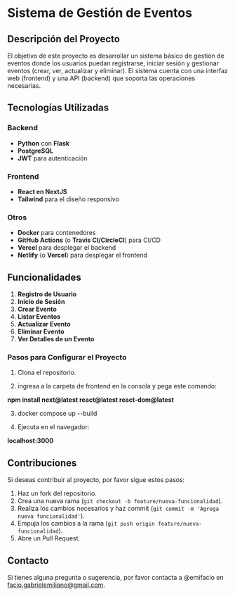 # Sistema de Gestión de Eventos

## Descripción del Proyecto

El objetivo de este proyecto es desarrollar un sistema básico de gestión de eventos donde los usuarios puedan registrarse, iniciar sesión y gestionar eventos (crear, ver, actualizar y eliminar). El sistema cuenta con una interfaz web (frontend) y una API (backend) que soporta las operaciones necesarias.

## Tecnologías Utilizadas

### Backend
- **Python** con **Flask**
- **PostgreSQL**
- **JWT** para autenticación

### Frontend
- **React en NextJS** 
- **Tailwind** para el diseño responsivo

### Otros
- **Docker** para contenedores
- **GitHub Actions** (o **Travis CI/CircleCI**) para CI/CD
-  **Vercel** para desplegar el backend
- **Netlify** (o **Vercel**) para desplegar el frontend

## Funcionalidades

1. **Registro de Usuario**
2. **Inicio de Sesión**
3. **Crear Evento**
4. **Listar Eventos**
5. **Actualizar Evento**
6. **Eliminar Evento**
7. **Ver Detalles de un Evento**

### Pasos para Configurar el Proyecto

1. Clona el repositorio.

2. ingresa a la carpeta de frontend en la consola y pega este comando:

**npm install next@latest react@latest react-dom@latest**

3. docker compose up --build

4. Ejecuta en el navegador:

**localhost:3000**

   



## Contribuciones

Si deseas contribuir al proyecto, por favor sigue estos pasos:

1. Haz un fork del repositorio.
2. Crea una nueva rama (`git checkout -b feature/nueva-funcionalidad`).
3. Realiza los cambios necesarios y haz commit (`git commit -m 'Agrega nueva funcionalidad'`).
4. Empuja los cambios a la rama (`git push origin feature/nueva-funcionalidad`).
5. Abre un Pull Request.


## Contacto

Si tienes alguna pregunta o sugerencia, por favor contacta a @emifacio en facio.gabrielemiliano@gmail.com.
